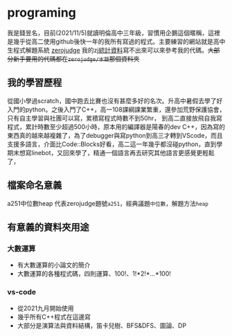 # programing
我是錢昱名，目前(2021/11/5)就讀明倫高中三年級，習慣用企鵝這個暱稱，這裡是幾乎從高二使用github後快一年的我所有寫過的程式。主要練習的網站就是高中生程式解題系統 [zerojudge](https://zerojudge.tw/)
我的zj[統計資料](https://zerojudge.tw/UserStatistic?id=105222)寫不出來可以來參考我的代碼。~~大部分新手要用的代碼都在```zerojudge/水題```那個資料夾~~
## 我的學習歷程
從國小學過scratch，國中跑去比賽也沒有甚麼多好的名次。升高中暑假去學了好入門的python。之後入門了C++，高一108課綱課業繁重，還參加荒野保護協會，只有自主學習與社團可以寫，累積寫程式時數不到50hr，
到高二直接放飛自我寫程式，累計時數至少超過500小時，原本用的編譯器是陽春的dev C++，因為寫的東西真的越來越複雜了，為了debugger與寫python到高三才轉到VScode，而且支援多語言，介面比Code::Blocks好看，高二這一年幾乎都沒碰python，直到學期末想寫linebot，又回來學了，精通一個語言再去研究其他語言更感覺更輕鬆了，


## 檔案命名意義
a251中位數heap
代表zerojudge題號`a251`，經典議題`中位數`，解題方法`heap`
## 有意義的資料夾用途
### 大數運算
* 有大數運算的小論文的簡介
* 大數運算的各種程式碼，四則運算、100!、1!*2!\*...*100!
### vs-code 
* 從2021九月開始使用
* 幾乎所有C++程式在這邊寫
* 大部分是演算法與資料結構，笛卡兒樹、BFS&DFS、圖論、DP


